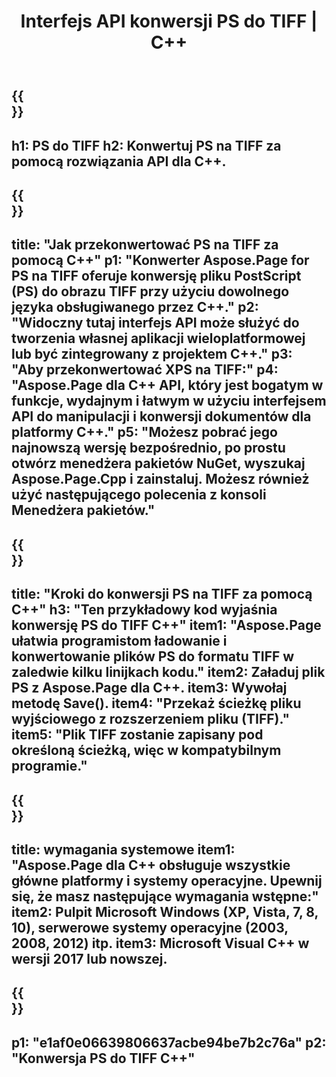 ﻿---
translation: true
template: /_templates/_conversion-child-cpp.md
title: Interfejs API konwersji PS do TIFF | C++
url: /cpp/conversion/ps-to-tiff/
description: Konwersja PS do TIFF zapewniona przez Aspose.Page dla rozwiązania C++ API. Działa w C++ Runtime Environment dla Windows 32-bitowy, Windows 64-bitowy i Linux 64-bitowy.
informat: PS
outformat: TIFF
otherformats: XPS EPS
---

{{<section banner>}}
---
h1: PS do TIFF
h2: Konwertuj PS na TIFF za pomocą rozwiązania API dla C++.
---

{{<section overview>}}
---
title: "Jak przekonwertować PS na TIFF za pomocą C++"
p1: "Konwerter Aspose.Page for PS na TIFF oferuje konwersję pliku PostScript (PS) do obrazu TIFF przy użyciu dowolnego języka obsługiwanego przez C++."
p2: "Widoczny tutaj interfejs API może służyć do tworzenia własnej aplikacji wieloplatformowej lub być zintegrowany z projektem C++."
p3: "Aby przekonwertować XPS na TIFF:"
p4: "Aspose.Page dla C++ API, który jest bogatym w funkcje, wydajnym i łatwym w użyciu interfejsem API do manipulacji i konwersji dokumentów dla platformy C++."
p5: "Możesz pobrać jego najnowszą wersję bezpośrednio, po prostu otwórz menedżera pakietów NuGet, wyszukaj Aspose.Page.Cpp i zainstaluj. Możesz również użyć następującego polecenia z konsoli Menedżera pakietów."
---

{{<section feature1>}}
---
title: "Kroki do konwersji PS na TIFF za pomocą C++"
h3: "Ten przykładowy kod wyjaśnia konwersję PS do TIFF C++"
item1: "Aspose.Page ułatwia programistom ładowanie i konwertowanie plików PS do formatu TIFF w zaledwie kilku linijkach kodu."
item2: Załaduj plik PS z Aspose.Page dla C++.
item3: Wywołaj metodę Save().
item4: "Przekaż ścieżkę pliku wyjściowego z rozszerzeniem pliku (TIFF)."
item5: "Plik TIFF zostanie zapisany pod określoną ścieżką, więc w kompatybilnym programie."
---

{{<section feature2>}}
---
title: wymagania systemowe
item1: "Aspose.Page dla C++ obsługuje wszystkie główne platformy i systemy operacyjne. Upewnij się, że masz następujące wymagania wstępne:"
item2: Pulpit Microsoft Windows (XP, Vista, 7, 8, 10), serwerowe systemy operacyjne (2003, 2008, 2012) itp.
item3: Microsoft Visual C++ w wersji 2017 lub nowszej.
---

{{<section gist>}}
---
p1: "e1af0e06639806637acbe94be7b2c76a"
p2: "Konwersja PS do TIFF C++"
---
